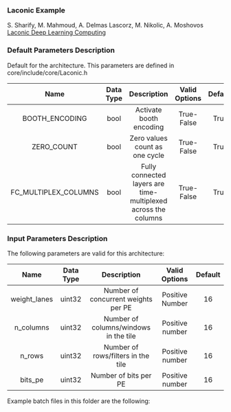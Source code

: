 ### Laconic Example

S. Sharify, M. Mahmoud, A. Delmas Lascorz, M. Nikolic, A. Moshovos 
[Laconic Deep Learning Computing](https://arxiv.org/abs/1805.04513)

### Default Parameters Description   

Default for the architecture. This parameters are defined in core/include/core/Laconic.h

| Name | Data Type | Description | Valid Options | Default |
|:---:|:---:|:---:|:---:|:---:|
| BOOTH_ENCODING | bool | Activate booth encoding | True-False | True |
| ZERO_COUNT | bool | Zero values count as one cycle | True-False | True | 
| FC_MULTIPLEX_COLUMNS | bool | Fully connected layers are time-multiplexed across the columns | True-False | True |
   
### Input Parameters Description   

The following parameters are valid for this architecture:

| Name | Data Type | Description | Valid Options | Default |
|:---:|:---:|:---:|:---:|:---:|
| weight_lanes | uint32 | Number of concurrent weights per PE | Positive Number | 16 |
| n_columns | uint32 | Number of columns/windows in the tile | Positive number | 16 |
| n_rows | uint32 | Number of rows/filters in the tile | Positive number | 16 |
| bits_pe | uint32 | Number of bits per PE | Positive number | 16 |

Example batch files in this folder are the following:

